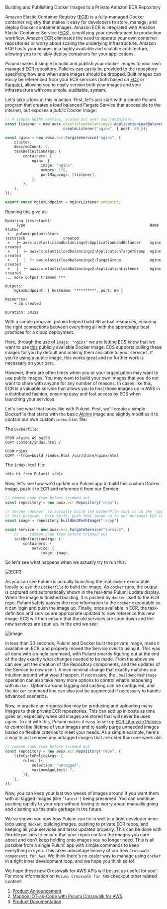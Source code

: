 Building and Publishing Docker Images to a Private Amazon ECR Repository

Amazon Elastic Container Registry ([ECR](https://aws.amazon.com/ecr/)) is a fully-managed Docker container registry that makes it easy for developers to store, manage, and deploy Docker container images. Amazon ECR is integrated with Amazon Elastic Container Service ([ECS](https://aws.amazon.com/ecs/)), simplifying your development to production workflow. Amazon ECR eliminates the need to operate your own container repositories or worry about scaling the underlying infrastructure. Amazon ECR hosts your images in a highly available and scalable architecture, allowing you to reliably deploy containers for your applications.

Pulumi makes it simple to build and publish your docker images to your own managed ECR repository.  Policies can easily be provided to the repository specifying how and when stale images should be dropped.  Built images can easily be referenced from your ECS services (both based on [EC2](https://aws.amazon.com/ec2/) or [Fargate](https://aws.amazon.com/fargate/)), allowing you to easily version both your images and your infrastructure with one simple, auditable, system.

Let's take a look at this in action.  First, let's just start with a simple Pulumi program that creates a load balanced Fargate Service that accessible to the internet, but exposes a *public* Docker image:

```ts
// A simple NGINX service, scaled out over two containers.
const listener = new awsx.elasticloadbalancingv2.ApplicationLoadBalancer("nginx")
                         .createListener("nginx", { port: 80 });

const nginx = new awsx.ecs.FargateService("nginx", {
    cluster,
    desiredCount: 2,
    taskDefinitionArgs: {
        containers: {
            nginx: {
                image: "nginx",
                memory: 128,
                portMappings: [listener],
            },
        },
    },
});

export const nginxEndpoint = nginxListener.endpoint;
```

Running this give us:

```
Updating (teststack):
     Type                                                        Name                      Status
 +   pulumi:pulumi:Stack                                         teststack                 created
 +   ├─ awsx:x:elasticloadbalancingv2:ApplicationLoadBalancer    nginx                     created
 +   │  ├─ awsx:x:elasticloadbalancingv2:ApplicationTargetGroup  nginx                     created
 +   │  │  └─ aws:elasticloadbalancingv2:TargetGroup             nginx                     created
 +   │  ├─ awsx:x:elasticloadbalancingv2:ApplicationListener     nginx                     created
... more output trimmed ***

Outputs:
    nginxEndpoint: { hostname: "********", port: 80 }

Resources:
    + 36 created

Duration: 3m19s
```

With a simple program, pulumi helped build 36 actual resources, ensuring the right connections between everything all with the appropriate best practices for a cloud deployment.

Here, through the use of `image: "nginx"` we are letting ECS know that we want to use [this](https://hub.docker.com/_/nginx/) publicly available Docker image.  ECS supports pulling these images for you by default and making them available to your services.   If you're using a public image, this works great and no further work is necessary on your part.

However, there are often times when you or your organization may want to use public images.  You may want to build your own images that you do not want to share with anyone for any number of reasons.  In cases like this, ECR is a valuable service that allows you to host those images up in AWS in a distributed fashion, ensuring easy and fast access by ECS when launching your services.

Let's see what that looks like with Pulumi.  First, we'll create a simple Dockerfile that starts with the basic [Alpine](https://hub.docker.com/_/alpine) image and slightly modifies it to contain our own custom `index.html` file:

The `Dockerfile`:
```Docker
FROM alpine AS build
COPY content/index.html /

FROM nginx
COPY --from=build /index.html /usr/share/nginx/html
```

The `index.html` file:
```html
<h1> Hi from Pulumi! </h1>
```

Now, let's see how we'd update our Pulumi app to build this custom Docker image, push it to ECR and reference it from our Service:

```ts
// common code from before trimmed out
const repository = new awsx.ecr.Repository("repo");

// Invoke 'docker' to actually build the DockerFile that is in the 'app' folder relative to
// this program.  Once built, push that image up to our personal ECR repo.
const image = repository.buildAndPushImage("./app")

const service = new awsx.ecs.FargateService("service", {
    // ... common code from before trimmed out
    taskDefinitionArgs: {
        containers: {
            service: {
                image: image,
```

So let's see what happens when we actually try to run this:

![ECR3](https://user-images.githubusercontent.com/4564579/59709843-8c958880-91bc-11e9-955c-56e772893577.gif)

As you can see Pulumi is actually launching the real `docker` executable locally to use the `Dockerfile` to build the image.  As `docker` runs, the output is captured and automatically shown in the real-time Pulumi update display.  When the image is finished building, it is pushed by `docker` itself to the ECR repo.  Pulumi safely passes the repo information to the `docker` executable so it can login and push the image up.  Finally, once available in ECR, the task-definition and service are appropriate updated to now reference this new image.  ECS will then ensure that the old services are spun down and the new services are spun up.  In the end we see:

![image](https://user-images.githubusercontent.com/4564579/59710665-3e818480-91be-11e9-9d98-aef8b1950b67.png)

In less than 30 seconds, Pulumi and Docker built the private image, made it available on ECR, and properly moved the Service over to using it.  This was all done with a single command, with Pulumi smartly figuring out at the end of the day exactly what changes needed to be made.  From the above we can see just the creation of the Repository components, and the updates of the Service to now use it.  A nice minimal change that exactly matches our intuition around what would happen.  If necessary, the `.buildAndPushImage` operation can also take many more options to control what's happening with `docker`.  Options around tagging and caching can be configured, and the `docker` command line can also just be augmented if necessary to handle advanced scenarios.

Now, in practice an organization may be producing and uploading many images to their private ECR repositories.  This can add up in costs as time goes on, especially when old images are stored that will never be used again.  To aid with this, Pulumi makes it easy to set up [ECR Lifecycle Policies](https://docs.aws.amazon.com/AmazonECR/latest/userguide/LifecyclePolicies.html) to control the lifetime of your images and to easily purge unneeded images based on flexible criterias to meet your needs.  As a simple example, here's a way to just remove any untagged images that are older than one week old:

```ts
// common code from before trimmed out
const repository = new awsx.ecr.Repository("repo", {
    lifeCyclePolicyArgs: {
        rules: [{
            selection: "untagged",
            maximumAgeLimit: 7,
        }],
    },
});
```

Now, you can keep your last two weeks of images around if you want them with all tagged images (like `'latest'`) being preserved.  You can continue pushing rapidly to your repo without having to worry about manually going and cleaning up the stale garbage in the future.

We've shown you now how Pulumi can tie in well to a tight developer inner loop using `docker`, building images, pushing to private ECR repos, and keeping all your services and tasks updated properly.  This can be done with flexible policies to ensure that your repos contain the images you care about and don't keep holding onto images you no longer need.  This is all possible from a single Pulumi app with simple commands to keep everything in sync.  This takes advantage heavily of our new `Crosswalk components for Aws`.  We think there's no easier way to manage using `docker` in a tight inner development loop, and we hope you think so to!

We hope these new Crosswalk for AWS APIs will be just as useful for you! For more information on `Pulumi Crosswalk for AWS` checkout other related content:

1. [Product Announcement](https://blog.pulumi.com/introducing-pulumi-crosswalk-for-aws-the-easiest-way-to-aws)
2. [Mapbox IOT-as-Code with Pulumi Crosswalk for AWS](https://blog.pulumi.com/mapbox-iot-as-code-with-pulumi-crosswalk-for-aws)
3. [Product Documentation](https://pulumi.io/reference/crosswalk/aws/)


